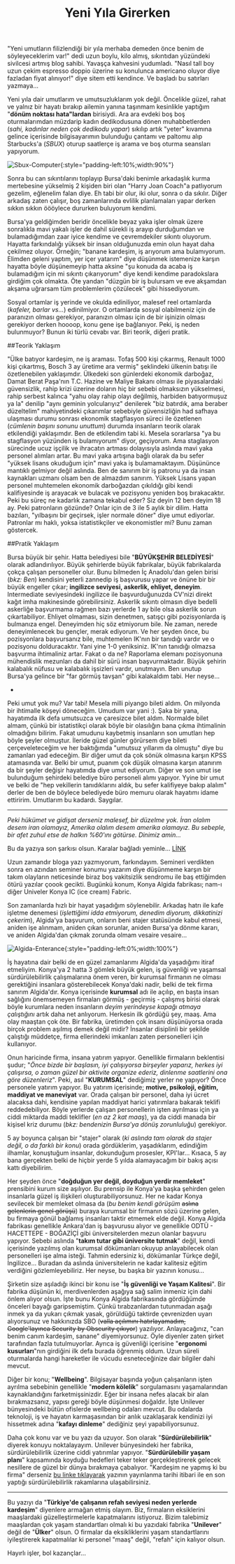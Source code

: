 ﻿---
layout: single
name: yeni-yila-girerken
title: "Yeni Yıla Girerken"
category: articles
---

"Yeni umutların filizlendiği bir yıla merhaba demeden önce benim de söyleyeceklerim var!" dedi uzun boylu, kilo almış, sıkıntıdan yüzündeki sivilcesi artmış blog sahibi. Yavaşça kahvesini yudumladı. "Nasıl tall boy uzun çekim espresso doppio üzerine su konulunca americano oluyor diye fazladan fiyat alınıyor!" diye sitem etti kendince. Ve başladı bu satırları yazmaya...

Yeni yıla dair umutlarım ve umutsuzluklarım yok değil. Öncelikle güzel, rahat ve yalnız bir hayatı bırakıp ailemin yanına taşınmam kesinlikle yaptığım "**dönüm noktası hata"lardan** birisiydi. Ara ara evdeki boş boş oturmalarımdan müzdarip kadın dedikodusuna dönen muhabbetlerden (*sahi, kadınlar neden çok dedikodu yapar*) sıkılıp artık "yeter" kıvamına gelince içerisinde bilgisayarımın bulunduğu çantamı ve paltomu alıp Starbucks'a (*SBUX*) oturup saatlerçe iş arama ve boş oturma seansları yapıyorum.

![Sbux-Computer](../../assets/images/sbux-computer.png "Work on SBUX"){:style="padding-left:10%;width:90%"}

Sonra bu can sıkıntılarını toplayıp Bursa'daki benimle arkadaşlık kurma mertebesine yükselmiş 2 kişiden biri olan "Harry Joan Coach"a patlıyorum gezelim, eğlenelim falan diye. Eh tabi bir olur, iki olur, sonra o da sıkılır. Diğer arkadaş zaten çalışır, boş zamanlarında evlilik planlamaları yapar derken sıkkın sıkkın öööylece dururken buluyorum kendimi.

Bursa'ya geldiğimden beridir öncelikle beyaz yaka işler olmak üzere sonralıkla mavi yakalı işler de dahil sürekli iş arayıp durduğumdan ve bulamadığımdan zaar iyice kendime ve çevremdekiler sıkıntı oluyorum. Hayatta farkındalığı yüksek bir insan olduğunuzda emin olun hayat daha çekilmez oluyor. Örneğin; "banane kardeşim, iş arıyorum ama bulamıyorum. Elimden geleni yaptım, yer içer yatarım" diye düşünmek istemenize karşın hayatta böyle düşünemeyip hatta aksine "şu konuda da acaba iş bulamadığım için mi sıkıntı çıkarıyorum" diye kendi kendime paradokslara girdiğim çok olmakta. Öte yandan "düzgün bir iş bulursam ve eve akşamdan akşama uğrarsam tüm problemlerim çözülecek" gibi hissediyorum.

Sosyal ortamlar iş yerinde ve okulda ediniliyor, malesef reel ortamlarda (*kafeler, barlar vs...*) edinilmiyor. O ortamlarda sosyal olabilmeniz için de paranızın olması gerekiyor, paranızın olması için de bir işinizin olması gerekiyor derken hoooop, konu gene işe bağlanıyor. Peki, iş neden bulunmuyor? Bunun iki türlü cevabı var. Biri teorik, diğeri pratik.

##Teorik Yaklaşım

"Ülke batıyor kardeşim, ne iş araması. Tofaş 500 kişi çıkarmış, Renault 1000 kişi çıkartmış, Bosch 3 ay üretime ara vermiş" şeklindeki ülkenin batışı ile özetlenebilen yaklaşımdır. Ülkedeki son günlerdeki ekonomik darboğaz, Damat Berat Paşa'nın T.C. Hazine ve Maliye Bakanı olması ile piyasalardaki güvensizlik, rahip krizi üzerine doların hiç bir sebebi olmaksızın yükselmesi, rahip serbest kalınca "yahu olay rahip olayı değilmiş, harbiden batıyormuşuz ya la" denilip "aynı geminin yolcularıyız" denilerek "biz batırdık, ama beraber düzeltelim" mahiyetindeki çıkarımlar sebebiyle güvensizliğin had safhaya ulaşması durumu sonrası ekonomik stagflasyon süreci ile özetlenen (*cümlenin başını sonunu unuttum*) durumda insanların teorik olarak etkilendiği yaklaşımdır. Ben de etkilendim tabi ki. Mesela sorarlarsa "ya bu stagflasyon yüzünden iş bulamıyorum" diyor, geçiyorum. Ama staglasyon sürecinde ucuz işçilik ve ihracatın artması dolayısıyla aslında mavi yaka personel alımları artar. Bu mavi yaka artışına bağlı olarak da bu sefer "yüksek lisans okuduğum için" mavi yaka iş bulamamaktayım. Düşününce mantıklı gelmiyor değil aslında. Ben de sanırım bir iş patronu ya da insan kaynakları uzmanı olsam ben de almazdım sanırım. Yüksek Lisans yapan personel muhtemelen ekonomik darboğazdan çıkıldığı gibi kendi kalifiyesinde iş arayacak ve bulacak ve pozisyonu yeniden boş bırakacaktır. Peki bu süreç ne kadarlık zamana tekabul eder? Siz deyin 12 ben deyim 18 ay. Peki patronların gözünde? Onlar için de 3 ile 5 aylık bir dilim. Hatta bazıları, "yılbaşını bir geçirsek, işler normale döner" diye umut ediyorlar. Patronlar mı haklı, yoksa istatistikçiler ve ekonomistler mi? Bunu zaman göstercek.

##Pratik Yaklaşım

Bursa büyük bir şehir. Hatta belediyesi bile "**BÜYÜKŞEHİR BELEDİYESİ**" olarak adlandırılıyor. Büyük şehirlerde büyük fabrikalar, büyük fabrikalarda çokça çalışan personeller olur. Bunu bilmeden İç Anadolu'dan gelen birisi (*bkz: Ben*) kendisini yeterli zannedip iş başvurusu yapar ve önüne bir bir büyük engeller çıkar; **ingilizce seviyesi, askerlik, ehliyet, deneyim**. Intermediate seviyesindeki ingilizce ile başvurduğunuzda CV'nizi direkt kağıt imha makinesinde görebilirsiniz. Askerlik sıkıntı olmasın diye bedelli askerliğe başvurmama rağmen bazı yerlerde 1 ay bile olsa askerlik sorun çıkartabiliyor. Ehliyet olmaması, sizin denetmen, satışçı gibi pozisyonlarda iş bulmanıza engel. Deneyimden hiç söz etmiyorum bile. Ne zaman, nerede deneyimlenecek bu gençler, merak ediyorum. Ve her şeyden önce, bu pozisyonlara başvursanız bile, muhtemelen IK'nın bir tanıdığı vardır ve o pozisyonu dolduracaktır. Yani yine 1-0 yeniksiniz. IK'nın tanıdığı olmazsa başvurma ihtimaliniz artar. Fakat o da ne? Raporlama elemanı pozisyonuna mühendislik mezunları da dahil bir sürü insan başvurmaktadır. Büyük şehirin kalabalık nüfusu ve kalabalık işsizleri vardır, unutmayın. Ben unutup Bursa'ya gelince bir "far görmüş tavşan" gibi kalakaldım tabi. Her neyse...

-

Peki umut yok mu? Var tabi! Mesela milli piyango bileti aldım. On milyonda bir ihtimalle köşeyi döneceğim. Umudum var yani :). Şaka bir yana, hayatımda ilk defa umutsuzca ve çaresizce bilet aldım. Normalde bilet almam, çünkü bir istatistikçi olarak böyle bir olasılığın bana çıkma ihtimalinin olmadığını bilirim. Fakat umudunu kaybetmiş insanların son umutları hep böyle şeyler olmuştur. İleride güzel günler görürsem diye bileti çerçeveleteceğim ve her baktığımda "umutsuz yıllarım da olmuştu" diye bu zamanları yad edeceğim. Bir diğer umut da çok sönük olmasına karşın KPSS atamasında var. Belki bir umut, puanım çok düşük olmasına karşın atanırım da bir şeyler değişir hayatımda diye umut ediyorum. Diğer ve son umut ise bulunduğum şehirdeki belediye büro personeli alımı yapıyor. Yyine bir umut ve belki de "hep vekillerin tanıdıklarını aldık, bu sefer kalifiyeye bakıp alalım" derler de ben de böylece belediyede büro memuru olarak hayatımı idame ettiririm. Umutlarım bu kadardı. Saygılar.

---

*Peki hükümet ve gidişat derseniz malesef, bir düzelme yok. İran olalım desem iran olamayız, Amerika olalım desem amerika olamayız. Bu sebeple, bir afet zuhul etse de halkın %60'ını götürse. Dinimiz amin...*

Bu da yazıya son şarkısı olsun. Karalar bağladı yeminle... [LİNK](https://www.youtube.com/watch?v=o_l4Ab5FRwM)








Uzun zamandır bloga yazı yazmıyorum, farkındayım. Semineri verdikten sonra en azından seminer konumu yazarım diye düşünmeme karşın bir takım olayların neticesinde biraz boş vakitsizlik sendromu ile baş ettiğimden ötürü yazılar çoook gecikti. Bugünkü konum, Konya Algida fabrikası; nam-ı diğer Univeler Konya IC (ice cream) Fabric. 

Son zamanlarda hızlı bir hayat yaşadığım söylenebilir. Arkadaş hatrı ile kafe işletme denemesi (*işlettiğimi idda etmiyorum, denedim diyorum, dikkatinizi çekerim*), Algida'ya başvurum, onların beni stajer statüsünde kabul etmesi, aniden işe alınmam, aniden çıkan sorunlar, aniden Bursa'ya dönme kararı, ve aniden Algida'dan çıkmak zorunda olmam vesaire vesaire...

![Algida-Enterance](../../assets/images/algida-giris-kapisi.png "Algida Enterance"){:style="padding-left:0%;width:100%"}

İş hayatına dair belki de en güzel zamanlarımı Algida'da yaşadığımı itiraf etmeliyim. Konya'ya 2 hatta 3 gömlek büyük gelen, iş güvenliği ve yaşamsal sürdürülebilirlik çalışmalarına önem veren, bir kurumsal firmanın ne olması gerektiğini insanlara gösterebilecek Konya'daki nadir, belki de tek firma sanırım Algida'dır. Konya içerisinde **kurumsal** adı ile açılıp, en başta insan sağlığını önemsemeyen firmaları görmüş - geçirmiş - çalışmış birisi olarak böyle kurumlara neden insanların *deyim yerindeyse kapağı atmaya çalıştığını* artık daha net anlıyorum. Herkesin ilk gördüğü şey, maaş. Ama olay maaştan çok öte. Bir fabrika, üretimden çok insanı düşünüyorsa orada birçok problem aşılmış demek değil midir? İnsanlar disiplinli bir şekilde çalıştığı müddetçe, firma ellerindeki imkanları zaten personelleri için kullanıyor. 

Onun haricinde firma, insana yatırım yapıyor. Genellikle firmaların beklentisi şudur; "*Önce bizde bir başlasın, iyi çalışıyorsa birşeyler yaparız, herkes iyi çalışırsa, o zaman güzel bir aktivite organize ederiz, dinlenme saatlerini ona göre düzenleriz*". Peki, asıl "**KURUMSAL**" dediğimiz yerler ne yapıyor? Önce personele yatırım yapıyor. Bu yatırım içerisinde; **motive, psikoloji, eğitim, maddiyat ve maneviyat** var. Orada çalışan bir personel, daha iyi ücret alacaksa dahi, kendisine yapılan maddiyat harici yatırımlara bakarak teklifi reddedebiliyor. Böyle yerlerde çalışan personellerin işten ayrılması için ya ciddi miktarda maddi teklifler (*en az 2 kat maaş*), ya da ciddi manada bir kişisel kriz durumu (*bkz: bendenizin Bursa'ya dönüş zorunluluğu*) gerekiyor. 

5 ay boyunca çalışan bir "stajer" olarak (*ki aslında tam olarak da stajer değil, o da farklı bir konu*) orada gördüklerim, yaşadıklarım, edindiğim ilhamlar, konuştuğum insanlar, dokunduğum prosesler, KPI'lar... Kısaca, 5 ay bana gerçekten belki de hiçbir yerde 5 yılda alamayacağım bir bakış açısı kattı diyebilirim. 

Her şeyden önce "**doğduğun yer değil, doyduğun yerdir memleket**" prensibini kurum size aşılıyor. Bu prensip ile Konya'ya başka şehirden gelen insanlarla güzel iş ilişkileri oluşturabiliyorsunuz. Her ne kadar Konya sevilecek bir memleket olmasa da (*bu benim kendi görüşüm* ~~aslına gelenlerin genel görüşü~~) buraya kurumsal bir firmanın sözü üzerine gelen, bu firmaya gönül bağlamış insanları taktir etmemek elde değil. Konya Algida fabrikası genellikle Ankara'dan iş başvurusu alıyor ve genellikle ODTÜ - HACETTEPE - BOĞAZİÇİ gibi üniversitelerden mezun olanlar başvuru yapıyor. Sebebi aslında "**takım tutar gibi üniversite tutmak**" değil, kendi içerisinde yazılmış olan kurumsal dökümanları okuyup anlayabilecek olan personelleri işe alma isteği. Tahmin edersiniz ki, dökümanlar Türkçe değil, İngilizce... Buradan da aslında üniversitelerin ne kadar kalitesiz eğitim verdiğini gözlemleyebiliriz. Her neyse, bu başka bir yazının konusu...

Şirketin size aşıladığı ikinci bir konu ise "**İş güvenliği ve Yaşam Kalitesi**". Bir fabrika düşünün ki, merdivenlerden aşağıya sağ salim inmeniz için dahi önlem alıyor olsun. İşte bunu Konya Algida fabrikasında gördüğümde önceleri bayağı garipsemiştim. Çünkü tırabzanlardan tutunmadan aşağı inmek ya da yukarı çıkmak yasak, görüldüğü taktirde çevrenizden uyarı alıyorsunuz ve hakkınızda SBO (~~valla açılımını hatırlayamadım, Google'layınca Security by Obscurity çıkıyor~~) yazılıyor. Anlayacağınız, "can benim canım kardeşim, sanane" diyemiyorsunuz. Öyle diyenler zaten şirket tarafından fazla tutulmuyorlar. Ayrıca iş güvenliği içerisine "**ergonomi kusurları**"nın girdiğini ilk defa burada öğrenmiş oldum. Uzun süreli oturmalarda hangi hareketler ile vücudu esneteceğinize dair bilgiler dahi mevcut.

Diğer bir konu; "**Wellbeing**". Bilgisayar başında yoğun çalışanların işten ayrılma sebebinin genellikle "**modern kölelik**" sorgulamasını yaşamalarından kaynaklandığını farketmişsinizdir. Eğer bir insana nefes alacak bir alan bırakmazsanız, yapısı gereği böyle düşünmesi doğaldır. İşte Unilever bünyesindeki bütün ofislerde wellbeing odaları mevcut. Bu odalarda teknoloji, iş ve hayatın karmaşasından bir anlık uzaklaşarak kendinizi iyi hissetmek adına "**kafayı dinleme**" dediğiniz şeyi yapabiliyorsunuz.

Daha çok konu var ve bu yazı da uzuyor. Son olarak "**Sürdürülebilirlik**" diyerek konuyu noktalayayım. Unilever bünyesindeki her fabrika, sürdürülebilirlik üzerine ciddi yatırımlar yapıyor. "**Sürdürülebilir yaşam planı**" kapsamında koyduğu hedefleri teker teker gerçekleştirerek gelecek nesillere de güzel bir dünya bırakmaya çabalıyor. "Kardeşim ne yapmış ki bu firma" derseniz [bu linke tıklayarak](https://www.unilever.com.tr/sustainable-living/sustainable-living-news/surdurulebilir-yasam-plani-hedeflerimize-ne-kadar-ulastik.html) yazının yayınlanma tarihi itibari ile en son yaptığı sürdürülebilirlik rakamlarına ulaşabilirsiniz.

---

Bu yazıyı da "**Türkiye'de çalışanın refah seviyesi neden yerlerde kardeşim**" diyenlere armağan etmiş olayım. Biz, firmaların eksiklerini maaşlardaki güzelleştirmelerle kapatmalarını istiyoruz. Bizim talebimiz maaşlardan çok yaşam standartları olmalı ki bu yazıdaki fabrika "**Unilever**" değil de "**Ülker**" olsun. O firmalar da eksikliklerini yaşam standartlarını iyileştirerek kapatmalılar ki personel "maaş" değil, "refah" için kalıyor olsun.

Hayırlı işler, bol kazançlar...